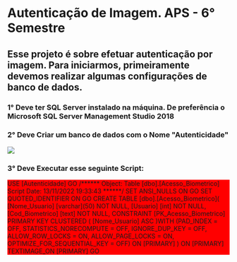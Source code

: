 <h1> Autenticação de Imagem. APS - 6° Semestre </h1> 
<h2> Esse projeto é sobre efetuar autenticação por imagem. Para iniciarmos, primeiramente devemos realizar algumas configurações de banco de dados. </h2>
<h3> 1° Deve ter SQL Server instalado na máquina. De preferência o Microsoft SQL Server Management Studio 2018 </h3>
<h3> 2° Deve Criar um banco de dados com o Nome "Autenticidade" </h3>
<div>
  <img src="https://user-images.githubusercontent.com/106789317/201944906-e391bfcd-b808-4ac7-8fb5-97d316e2194a.PNG"
</div>
  <h3> 3° Deve Executar esse seguinte Script: </h3>
<div style="background-color: red">
USE [Autenticidade]
GO
/****** Object:  Table [dbo].[Acesso_Biometrico]    Script Date: 13/11/2022 19:33:43 ******/
SET ANSI_NULLS ON
GO
SET QUOTED_IDENTIFIER ON
GO
CREATE TABLE [dbo].[Acesso_Biometrico](
	[Nome_Usuario] [varchar](50) NOT NULL,
	[Usuario] [int] NOT NULL,
	[Cod_Biometrico] [text] NOT NULL,
 CONSTRAINT [PK_Acesso_Biometrico] PRIMARY KEY CLUSTERED 
(
	[Nome_Usuario] ASC
)WITH (PAD_INDEX = OFF, STATISTICS_NORECOMPUTE = OFF, IGNORE_DUP_KEY = OFF, ALLOW_ROW_LOCKS = ON, ALLOW_PAGE_LOCKS = ON, OPTIMIZE_FOR_SEQUENTIAL_KEY = OFF) ON [PRIMARY]
) ON [PRIMARY] TEXTIMAGE_ON [PRIMARY]
GO
	
</div>
